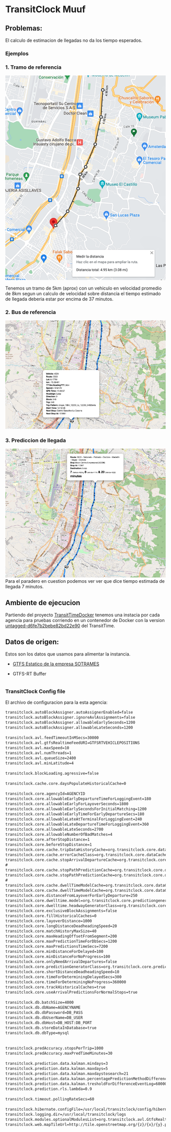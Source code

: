 # TransitClock Muuf



## Problemas:
El calculo de estimacion de llegadas no da los tiempo esperados.

### Ejemplos

### 1. Tramo de referencia
![Estimacion de llamada](./distancia.png)


Tenemos un tramo de 5km (aprox) con un vehiculo en velocidad promedio de 8km segun un calculo de velocidad sobre distancia el tiempo estimado de llegada deberia estar por encima de 37 minutos. 

### 2. Bus de referencia
![Ubicacion del bus](./estimacion_origen.png)

### 3. Prediccion de llegada
![Estimacion de llamada](./estimacion_destino.png)
Para el paradero en cuestion podemos ver ver que dice tiempo estimada de llegada 7 minutos.

## Ambiente de ejecucion
Partiendo del proyecto [TransitTimeDocker](https://github.com/TheTransitClock/transitclockDocker) tenemos una instacia por cada agencia para pruebas corriendo en un contenedor de Docker con la version [untagged-d6fe7b2bebe82bd22e90](https://github.com/TheTransitClock/transitime/releases/tag/untagged-d6fe7b2bebe82bd22e90) del TransitTime.

## Datos de origen:

Estos son los datos que usamos para alimentar la instancia.

- [GTFS Estatico de la empresa SOTRAMES](https://s3.sonartelematics.com/muuf/gtfs/gtfs_sotrames.zip)

- GTFS-RT Buffer

```
```

### TransitClock Config file
El archivo de configuracion para la esta agencia:

```properties
transitclock.autoBlockAssigner.autoAssignerEnabled=false
transitclock.autoBlockAssigner.ignoreAvlAssignments=false
transitclock.autoBlockAssigner.allowableEarlySeconds=1200
transitclock.autoBlockAssigner.allowableLateSeconds=1200

transitclock.avl.feedTimeoutInMSecs=30000
transitclock.avl.gtfsRealtimeFeedURI=GTFSRTVEHICLEPOSITIONS
transitclock.avl.maxSpeed=10
transitclock.avl.numThreads=1
transitclock.avl.queueSize=2400
transitclock.avl.minLatitude=4

transitclock.blockLoading.agressive=false

transitclock.cache.core.daysPopulateHistoricalCache=0

transitclock.core.agencyId=AGENCYID
transitclock.core.allowableEarlyDepartureTimeForLoggingEvent=180
transitclock.core.allowableEarlyForLayoverSeconds=1800
transitclock.core.allowableEarlySecondsForInitialMatching=1200
transitclock.core.allowableEarlyTimeForEarlyDepartureSecs=180
transitclock.core.allowableLateAtTerminalForLoggingEvent=240
transitclock.core.allowableLateDepartureTimeForLoggingEvent=360
transitclock.core.allowableLateSeconds=2700
transitclock.core.allowableNumberOfBadMatches=4
transitclock.core.afterStopDistance=1
transitclock.core.beforeStopDistance=1
transitclock.core.cache.tripDataHistoryCache=org.transitclock.core.dataCache.ehcache.scheduled.TripDataHistoryCache
transitclock.core.cache.errorCacheClass=org.transitclock.core.dataCache.ehcache.KalmanErrorCache
transitclock.core.cache.stopArrivalDepartureCache=org.transitclock.core.dataCache.ehcache.StopArrivalDepartureCache
# transitclock.core.cache.stopPathPredictionCache=org.transitclock.core.dataCache.StopPathPredictionCache
transitclock.core.cache.stopPathPredictionCache=org.transitclock.core.dataCache.ehcache.dummy.DummyStopPathPredictionCache
# transitclock.core.cache.dwellTimeModelCache=org.transitclock.core.dataCache.ehcache.scheduled.DwellTimeModelCache
transitclock.core.cache.dwellTimeModelCache=org.transitclock.core.dataCache.ehcache.dummy.DummyDwellTimeModelCache
transitclock.core.distanceFromLayoverForEarlyDeparture=250
transitclock.core.dwelltime.model=org.transitclock.core.predictiongenerator.scheduled.dwell.DwellAverage
transitclock.core.dwelltime.headwayGeneratorClass=org.transitclock.core.headwaygenerator.LastArrivalsHeadwayGenerator
transitclock.core.exclusiveBlockAssignments=false
transitclock.core.fillHistoricalCaches=0
transitclock.core.layoverDistance=1000
transitclock.core.longDistanceDeadheadingSpeed=20
transitclock.core.matchHistoryMaxSize=40
transitclock.core.maxHeadingOffsetFromSegment=200
transitclock.core.maxPredictionTimeForDbSecs=1200
transitclock.core.maxPredictionsTimeSecs=7200
transitclock.core.minDistanceForDelayed=100
transitclock.core.minDistanceForNoProgress=100
transitclock.core.onlyNeedArrivalDepartures=false
transitclock.core.predictionGeneratorClass=org.transitclock.core.predictiongenerator.scheduled.traveltime.kalman.KalmanPredictionGeneratorImpl
transitclock.core.shortDistanceDeadheadingSpeed=10
transitclock.core.timeForDeterminingDelayedSecs=300
transitclock.core.timeForDeterminingNoProgress=360000
transitclock.core.trackHistoricalCaches=true
transitclock.core.useArrivalPredictionsForNormalStops=true

transitclock.db.batchSize=4000
transitclock.db.dbName=AGENCYNAME
transitclock.db.dbPassword=DB_PASS
transitclock.db.dbUserName=DB_USER
transitclock.db.dbHost=DB_HOST:DB_PORT
transitclock.db.storeDataInDatabase=true
transitclock.db.dbType=mysql


transitclock.predAccuracy.stopsPerTrip=1000
transitclock.predAccuracy.maxPredTimeMinutes=30

transitclock.prediction.data.kalman.mindays=3
transitclock.prediction.data.kalman.maxdays=5
transitclock.prediction.data.kalman.maxdaystosearch=21
transitclock.prediction.data.kalman.percentagePredictionMethodDifferencene=50
transitclock.prediction.data.kalman.tresholdForDifferenceEventLog=60000
transitclock.prediction.rls.lambda=0.9

transitclock.timeout.pollingRateSecs=60

transitclock.hibernate.configFile=/usr/local/transitclock/config/hibernate.cfg.xml
transitclock.logging.dir=/usr/local/transitclock/logs
transitclock.modules.optionalModulesList=org.transitclock.avl.GtfsRealtimeModule;org.transitclock.core.predAccuracy.PredictionAccuracyModule
transitclock.web.mapTileUrl=http://tile.openstreetmap.org/{z}/{x}/{y}.png


```
